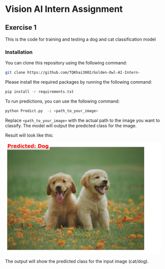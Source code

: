 # Vision AI Intern Assignment

## Exercise 1

This is the code for training and testing a dog and cat classification model

### Installation
You can clone this repository using the following command:

```bash
git clone https://github.com/TQKhai3002/Golden-Owl-AI-Intern-
```

Please install the required packages by running the following command:

```bash
pip install -r requirements.txt
```

To run predictions, you can use the following command:

```bash
python Predict.py  -i <path_to_your_image>
```
Replace `<path_to_your_image>` with the actual path to the image you want to classify. The model will output the predicted class for the image.

Result will look like this:

![Prediction Result](Image/prediction.png)

The output will show the predicted class for the input image (cat/dog).